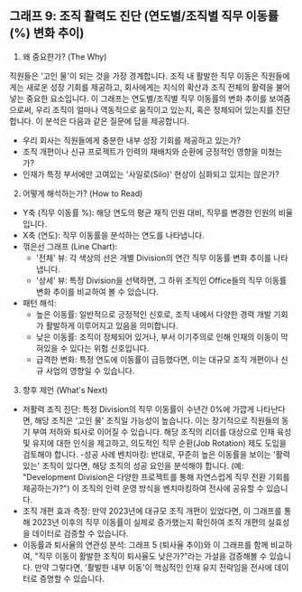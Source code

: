 ## 그래프 9: 조직 활력도 진단 (연도별/조직별 직무 이동률(%) 변화 추이)

1. 왜 중요한가? (The Why)

직원들은 '고인 물'이 되는 것을 가장 경계합니다. 조직 내 활발한 직무 이동은 직원들에게는 새로운 성장 기회를 제공하고, 회사에게는 지식의 확산과 조직 전체의 활력을 불어넣는 중요한 요소입니다. 이 그래프는 연도별/조직별 직무 이동률의 변화 추이를 보여줌으로써, 우리 조직이 얼마나 역동적으로 움직이고 있는지, 혹은 정체되어 있는지를 진단합니다. 이 분석은 다음과 같은 질문에 답을 제공합니다.

- 우리 회사는 직원들에게 충분한 내부 성장 기회를 제공하고 있는가?
- 조직 개편이나 신규 프로젝트가 인력의 재배치와 순환에 긍정적인 영향을 미쳤는가?
- 인재가 특정 부서에만 고여있는 '사일로(Silo)' 현상이 심화되고 있지는 않은가?

2. 어떻게 해석하는가? (How to Read)

- Y축 (직무 이동률 %): 해당 연도의 평균 재직 인원 대비, 직무를 변경한 인원의 비율입니다.
- X축 (연도): 직무 이동률을 분석하는 연도를 나타냅니다.
- 꺾은선 그래프 (Line Chart):
    - '전체' 뷰: 각 색상의 선은 개별 Division의 연간 직무 이동률 변화 추이를 나타냅니다.
    - '상세' 뷰: 특정 Division을 선택하면, 그 하위 조직인 Office들의 직무 이동률 변화 추이를 비교하여 볼 수 있습니다.
- 패턴 해석:
    - 높은 이동률: 일반적으로 긍정적인 신호로, 조직 내에서 다양한 경력 개발 기회가 활발하게 이루어지고 있음을 의미합니다.
    - 낮은 이동률: 조직이 정체되어 있거나, 부서 이기주의로 인해 인재의 이동이 막혀있을 수 있다는 위험 신호입니다.
    - 급격한 변화: 특정 연도에 이동률이 급등했다면, 이는 대규모 조직 개편이나 신규 사업의 영향일 수 있습니다.

3. 향후 제언 (What's Next)

- 저활력 조직 진단: 특정 Division의 직무 이동률이 수년간 0%에 가깝게 나타난다면, 해당 조직은 '고인 물' 조직일 가능성이 높습니다. 이는 장기적으로 직원들의 동기 부여 저하와 퇴사로 이어질 수 있습니다. 해당 조직의 리더를 대상으로 인재 육성 및 유지에 대한 인식을 제고하고, 의도적인 직무 순환(Job Rotation) 제도 도입을 검토해야 합니다.
 -성공 사례 벤치마킹: 반대로, 꾸준히 높은 이동률을 보이는 '활력 있는' 조직이 있다면, 해당 조직의 성공 요인을 분석해야 합니다. (예: "Development Division은 다양한 프로젝트를 통해 자연스럽게 직무 전환 기회를 제공하는가?") 이 조직의 인력 운영 방식을 벤치마킹하여 전사에 공유할 수 있습니다.
- 조직 개편 효과 측정: 만약 2023년에 대규모 조직 개편이 있었다면, 이 그래프를 통해 2023년 이후의 직무 이동률이 실제로 증가했는지 확인하여 조직 개편의 실효성을 데이터로 검증할 수 있습니다.
- 이동률과 퇴사율의 연관성 분석: 그래프 5 (퇴사율 추이)와 이 그래프를 함께 비교하여, "직무 이동이 활발한 조직이 퇴사율도 낮은가?"라는 가설을 검증해볼 수 있습니다. 만약 그렇다면, '활발한 내부 이동'이 핵심적인 인재 유지 전략임을 전사에 데이터로 증명할 수 있습니다.
